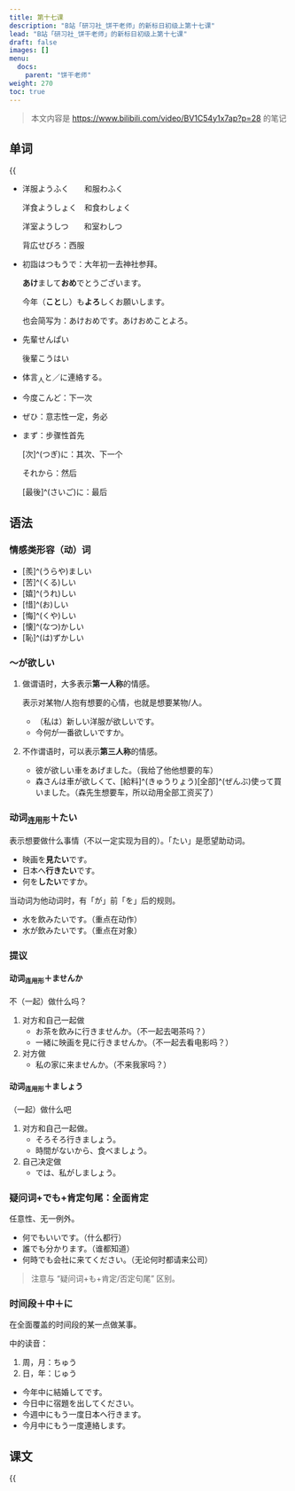 ```yaml
---
title: 第十七课
description: "B站「研习社_饼干老师」的新标日初级上第十七课"
lead: "B站「研习社_饼干老师」的新标日初级上第十七课"
draft: false
images: []
menu:
  docs:
    parent: "饼干老师"
weight: 270
toc: true
---
```


> 本文内容是 https://www.bilibili.com/video/BV1C54y1x7ap?p=28 的笔记

## 单词

{{<audio src="https://tellyouwhat-static-1251995834.cos.ap-chongqing.myqcloud.com/audios/cs_danci/17第十七课.mp3">}}

- 洋服ようふく　　和服わふく

  洋食ようしょく　和食わしょく

  洋室ようしつ　　和室わしつ

  背広せびろ：西服

- 初詣はつもうで：大年初一去神社参拜。

  **あけ**まして**おめ**でとうございます。

  今年（**こと**し）も**よろ**しくお願いします。

  也会简写为：あけおめです。あけおめことよろ。

- 先輩せんぱい

  後輩こうはい

- 体言<sub>人</sub>と／に連絡する。

- 今度こんど：下一次

- ぜひ：意志性一定，务必

- まず：步骤性首先

  [次]^(つぎ)に：其次、下一个

  それから：然后

  [最後]^(さいご)に：最后

## 语法

### 情感类形容（动）词

- [羨]^(うらや)ましい
- [苦]^(くる)しい
- [嬉]^(うれ)しい
- [惜]^(お)しい
- [悔]^(くや)しい
- [懐]^(なつ)かしい
- [恥]^(は)ずかしい

### ～が欲しい

1. 做谓语时，大多表示**第一人称**的情感。

    表示对某物/人抱有想要的心情，也就是想要某物/人。

    - （私は）新しい洋服が欲しいです。
    - 今何が一番欲しいですか。

2. 不作谓语时，可以表示**第三人称**的情感。

    - 彼が欲しい車をあげました。（我给了他他想要的车）
    - 森さんは車が欲しくて、[給料]^(きゅうりょう)[全部]^(ぜんぶ)使って買いました。（森先生想要车，所以动用全部工资买了）

### 动词<sub>连用形</sub>＋たい

表示想要做什么事情（不以一定实现为目的）。「たい」是愿望助动词。

- 映画を**見たい**です。
- 日本へ**行きたい**です。
- 何を**したい**ですか。

当动词为他动词时，有「が」前「を」后的规则。

- 水を飲みたいです。（重点在动作）
- 水が飲みたいです。（重点在对象）

### 提议

#### 动词<sub>连用形</sub>＋ませんか

不（一起）做什么吗？

1. 对方和自己一起做
   - お茶を飲みに行きませんか。（不一起去喝茶吗？）
   - 一緒に映画を見に行きませんか。（不一起去看电影吗？）
2. 对方做
   - 私の家に来ませんか。（不来我家吗？）

#### 动词<sub>连用形</sub>＋ましょう

（一起）做什么吧

1. 对方和自己一起做。
   - そろそろ行きましょう。
   - 時間がないから、食べましょう。
2. 自己决定做
   - では、私がしましょう。

### 疑问词+でも+肯定句尾：全面肯定

任意性、无一例外。

- 何でもいいです。（什么都行）
- 誰でも分かります。（谁都知道）
- 何時でも会社に来てください。（无论何时都请来公司）

> 注意与 “疑问词+も+肯定/否定句尾” 区别。

### 时间段＋中＋に

在全面覆盖的时间段的某一点做某事。

中的读音：

1. 周，月：ちゅう
2. 日，年：じゅう

- 今年中に結婚してです。
- 今日中に宿題を出してください。
- 今週中にもう一度日本へ行きます。
- 今月中にもう一度連絡します。

## 课文

{{<audio src="https://tellyouwhat-static-1251995834.cos.ap-chongqing.myqcloud.com/audios/cs_kewen/13-18课 新标日初级课文/Lesson17.mp3">}}
